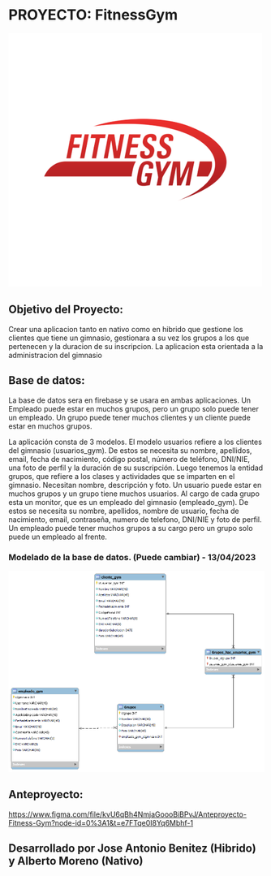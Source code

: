 # PROYECTO: FitnessGym

![Logo](Imagenes/logo.png)

## Objetivo del Proyecto: 
Crear una aplicacion tanto en nativo como en hibrido que gestione los clientes que tiene un gimnasio, gestionara a su vez los grupos a los que pertenecen y la duracion de su inscripcion. La aplicacion esta orientada a la administracion del gimnasio

## Base de datos:
La base de datos sera en firebase y se usara en ambas aplicaciones. Un Empleado puede estar en muchos grupos, pero un grupo solo puede tener un empleado. Un grupo puede tener muchos clientes y un cliente puede estar en muchos grupos.

La aplicación consta de 3 modelos. El modelo usuarios refiere a los clientes del gimnasio (usuarios_gym). De estos se necesita su nombre, apellidos, email, fecha de nacimiento, código postal, número de teléfono, DNI/NIE, una foto de perfil y la duración de su suscripción. Luego tenemos la entidad grupos, que refiere a los clases y actividades que se imparten en el gimnasio. Necesitan nombre, descripción y foto. Un usuario puede estar en muchos grupos y un grupo tiene muchos usuarios. Al cargo de cada grupo esta un monitor, que es un empleado del gimnasio (empleado_gym). De estos se necesita su nombre, apellidos, nombre de usuario, fecha de nacimiento, email, contraseña, numero de telefono, DNI/NIE y foto de perfil. Un empleado puede tener muchos grupos a su cargo pero un grupo solo puede un empleado al frente.

### Modelado de la base de datos. (Puede cambiar) - 13/04/2023
![Modelado](Imagenes/FitnessGym.png)

## Anteproyecto: 
https://www.figma.com/file/kvU6qBh4NmjaGoooBiBPvJ/Anteproyecto-Fitness-Gym?node-id=0%3A1&t=e7FTqe0I8Yq6Mbhf-1

## Desarrollado por Jose Antonio Benitez (Hibrido) y Alberto Moreno (Nativo)
